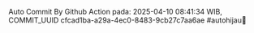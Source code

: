 Auto Commit By Github Action pada: 2025-04-10 08:41:34 WIB, COMMIT_UUID cfcad1ba-a29a-4ec0-8483-9cb27c7aa6ae #autohijau🗿
